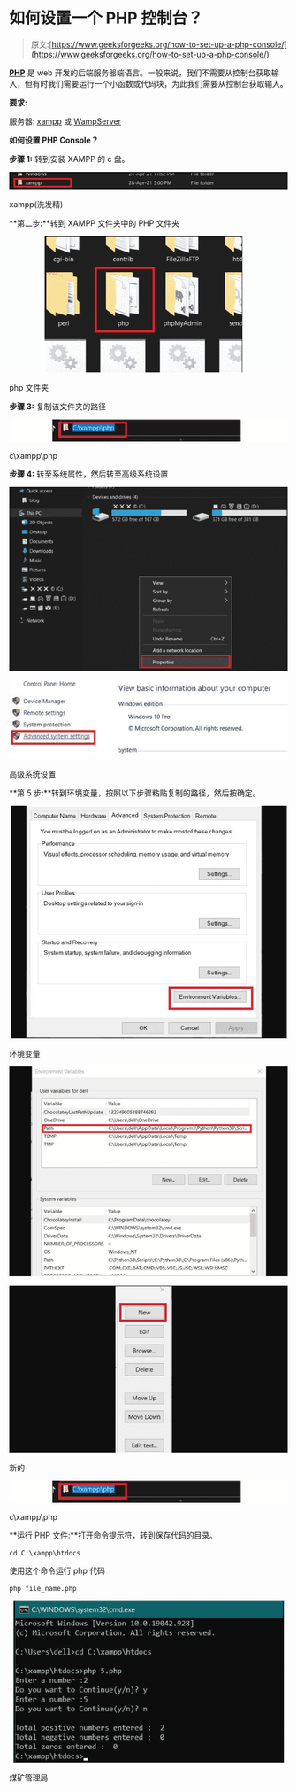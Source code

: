 # 如何设置一个 PHP 控制台？

> 原文:[https://www.geeksforgeeks.org/how-to-set-up-a-php-console/](https://www.geeksforgeeks.org/how-to-set-up-a-php-console/)

[**PHP**](https://www.geeksforgeeks.org/php-tutorials/) 是 web 开发的后端服务器端语言。一般来说，我们不需要从控制台获取输入，但有时我们需要运行一个小函数或代码块，为此我们需要从控制台获取输入。

**要求:**

服务器: [xampp](https://www.geeksforgeeks.org/how-to-install-xampp-on-windows/) 或 [WampServer](https://www.geeksforgeeks.org/how-to-install-and-set-up-a-wamp-server/)

**如何设置 PHP Console？**

**步骤 1:** 转到安装 XAMPP 的 c 盘。

![](img/9d208f1a5940ab7f96bd6b671f83f781.png)

xampp(洗发精)

**第二步:**转到 XAMPP 文件夹中的 PHP 文件夹

![](img/841aa20a36a3338288761a010f65d4a4.png)

php 文件夹

**步骤 3:** 复制该文件夹的路径

![](img/323878e1a9e0e431c676784b5775e17c.png)

c\xampp\php

**步骤 4:** 转至系统属性，然后转至高级系统设置

![](img/ab362bc2b46ba608fccee3eee9c4b333.png)

![](img/d4c7d3fe041b990b72d6105460f2f00f.png)

高级系统设置

**第 5 步:**转到环境变量，按照以下步骤粘贴复制的路径，然后按确定。

![](img/bf47685ac0a922b572ad322db1f8624a.png)

环境变量

![](img/8a220b2b1f953c70906957c627da34e3.png)

![](img/f970e35695dd181ce3d5bdfe9b4e9ed4.png)

新的

![](img/1d3237ce0edf3053a758f5261e404ea6.png)

c\xampp\php

**运行 PHP 文件:**打开命令提示符，转到保存代码的目录。

```
cd C:\xampp\htdocs
```

使用这个命令运行 php 代码

```
php file_name.php
```

![](img/113725fae5ff458dda9019c21c756009.png)

煤矿管理局